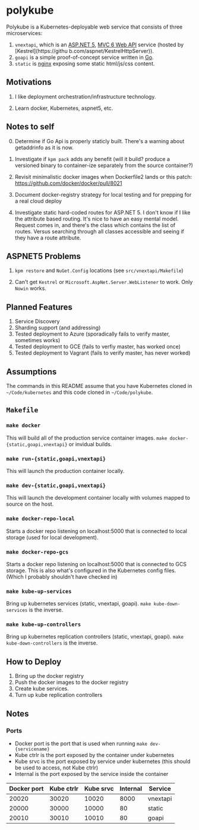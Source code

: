 # polykube

Polykube is a Kubernetes-deployable web service that consists of three microservices:

1. `vnextapi`, which is an [ASP.NET 5](http://www.asp.net/vnext/overview/aspnet-vnext/aspnet-5-overview), [MVC 6 Web API](http://www.asp.net/vnext/overview/aspnet-vnext/create-a-web-api-with-mvc-6) service (hosted by [Kestrel](https://githu
b.com/aspnet/KestrelHttpServer)).
2. `goapi` is a simple proof-of-concept service written in [Go](http://golang.org).
3. `static` is [nginx](http://nginx.org) exposing some static html/js/css content.


## Motivations

1. I like deployment orchestration/infrastructure technology.

2. Learn docker, Kubernetes, aspnet5, etc.


## Notes to self

0. Determine if Go Api is properly staticly built. There's a warning about getaddrinfo as it is now.

1. Investigate if `kpm pack` adds any benefit (will it build? produce a versioned binary to container-ize separately from the source container?)

2. Revisit minimalistic docker images when Dockerfile2 lands or this patch: https://github.com/docker/docker/pull/8021

3. Document docker-registry strategy for local testing and for prepping for a real cloud deploy

4. Investigate static hard-coded routes for ASP.NET 5. I don't know if I like the attribute based routing. It's nice to have an easy mental model. Request comes in, and there's the class which contains the list of routes. Versus searching through all classes accessible and seeing if they have a route attribute.


## ASPNET5 Problems

1. `kpm restore` and `NuGet.Config` locations (see `src/vnextapi/Makefile`)

2. Can't get `Kestrel` or `Microsoft.AspNet.Server.WebListener` to work. Only `Nowin` works.

## Planned Features

1. Service Discovery
2. Sharding support (and addressing)
3. Tested deployment to Azure (sporadically fails to verify master, sometimes works)
3. Tested deployment to GCE (fails to verfiy master, has worked once)
3. Tested deployment to Vagrant (fails to verify master, has never worked)


## Assumptions

The commands in this README assume that you have Kubernetes cloned in `~/Code/kubernetes` and this code cloned in `~/Code/polykube`.


## `Makefile`

### `make docker`
This will build all of the production service container images. `make docker-{static,goapi,vnextapi}` or invidual builds.

### `make run-{static,goapi,vnextapi}`
This will launch the production container locally.

### `make dev-{static,goapi,vnextapi}`
This will launch the development container locally with volumes mapped to source on the host.


### `make docker-repo-local`
Starts a docker repo listening on localhost:5000 that is connected to local storage (used for local development).

### `make docker-repo-gcs`
Starts a docker repo listening on localhost:5000 that is connected to GCS storage. This is also what's configured in the Kubernetes config files. (Which I probably shouldn't have checked in)


### `make kube-up-services`
Bring up kubernetes services (static, vnextapi, goapi). `make kube-down-services` is the inverse.

### `make kube-up-controllers`
Bring up kubernetes replication controllers (static, vnextapi, goapi). `make kube-down-controllers` is the inverse.


## How to Deploy

1. Bring up the docker registry
2. Push the docker images to the docker registry
3. Create kube services.
4. Turn up kube replication controllers

## Notes

### Ports

- Docker port is the port that is used when running `make dev-{servicename}`
- Kube ctrlr is the port exposed by the container under kubernetes
- Kube srvc is the port exposed by service under kubernetes (this should be used to access, not Kube ctrlr)
- Internal is the port exposed by the service inside the container

Docker port | Kube ctrlr | Kube srvc | Internal | Service
------------|------------|-----------|-----------|--------
      20020 |      30020 |     10020 |     8000 | vnextapi
      20000 |      30000 |     10000 |       80 | static
      20010 |      30010 |     10010 |       80 | goapi
